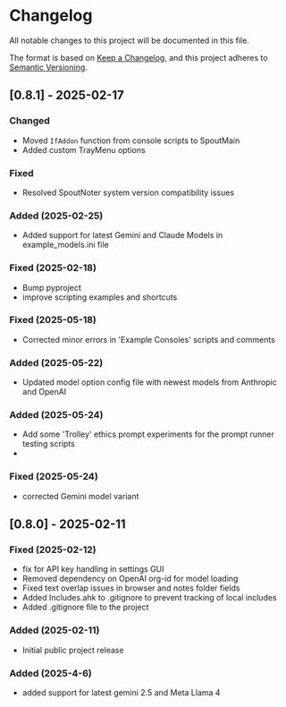 # Changelog

All notable changes to this project will be documented in this file.

The format is based on [Keep a Changelog](https://keepachangelog.com/en/1.1.0/),
and this project adheres to [Semantic Versioning](https://semver.org/spec/v2.0.0.html).

## [0.8.1] - 2025-02-17

### Changed
- Moved `IfAddon` function from console scripts to SpoutMain
- Added custom TrayMenu options

### Fixed
- Resolved SpoutNoter system version compatibility issues

### Added (2025-02-25)
- Added support for latest Gemini and Claude Models in example_models.ini file

### Fixed (2025-02-18)
- Bump pyproject
- improve scripting examples and shortcuts

### Fixed (2025-05-18)
- Corrected minor errors in 'Example Consoles' scripts and comments

### Added (2025-05-22)
- Updated model option config file with newest models from Anthropic and OpenAI

### Added (2025-05-24)
- Add some 'Trolley' ethics prompt experiments for the prompt runner testing scripts
- 
### Fixed (2025-05-24)
- corrected Gemini model variant

## [0.8.0] - 2025-02-11

### Fixed (2025-02-12)
- fix for API key handling in settings GUI
- Removed dependency on OpenAI org-id for model loading
- Fixed text overlap issues in browser and notes folder fields
- Added Includes.ahk to .gitignore to prevent tracking of local includes
- Added .gitignore file to the project

### Added (2025-02-11)
- Initial public project release

### Added (2025-4-6)
- added support for latest gemini 2.5 and Meta Llama 4